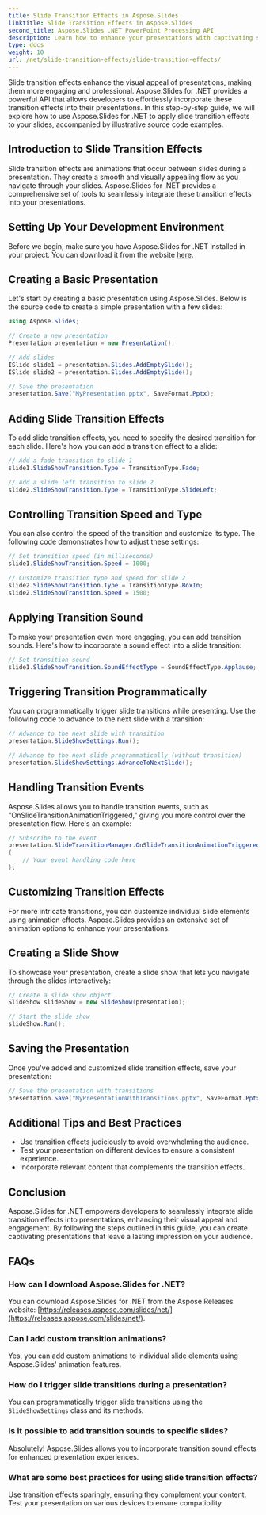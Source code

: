 ```yaml
---
title: Slide Transition Effects in Aspose.Slides
linktitle: Slide Transition Effects in Aspose.Slides
second_title: Aspose.Slides .NET PowerPoint Processing API
description: Learn how to enhance your presentations with captivating slide transition effects using Aspose.Slides for .NET. This comprehensive guide provides step-by-step instructions and source code examples for seamless integration. 
type: docs
weight: 10
url: /net/slide-transition-effects/slide-transition-effects/
---
```

Slide transition effects enhance the visual appeal of presentations, making them more engaging and professional. Aspose.Slides for .NET provides a powerful API that allows developers to effortlessly incorporate these transition effects into their presentations. In this step-by-step guide, we will explore how to use Aspose.Slides for .NET to apply slide transition effects to your slides, accompanied by illustrative source code examples.

## Introduction to Slide Transition Effects

Slide transition effects are animations that occur between slides during a presentation. They create a smooth and visually appealing flow as you navigate through your slides. Aspose.Slides for .NET provides a comprehensive set of tools to seamlessly integrate these transition effects into your presentations.

## Setting Up Your Development Environment

Before we begin, make sure you have Aspose.Slides for .NET installed in your project. You can download it from the  website [here](https://releases.aspose.com/slides/net/).

## Creating a Basic Presentation

Let's start by creating a basic presentation using Aspose.Slides. Below is the source code to create a simple presentation with a few slides:

```csharp
using Aspose.Slides;

// Create a new presentation
Presentation presentation = new Presentation();

// Add slides
ISlide slide1 = presentation.Slides.AddEmptySlide();
ISlide slide2 = presentation.Slides.AddEmptySlide();

// Save the presentation
presentation.Save("MyPresentation.pptx", SaveFormat.Pptx);
```

## Adding Slide Transition Effects

To add slide transition effects, you need to specify the desired transition for each slide. Here's how you can add a transition effect to a slide:

```csharp
// Add a fade transition to slide 1
slide1.SlideShowTransition.Type = TransitionType.Fade;

// Add a slide left transition to slide 2
slide2.SlideShowTransition.Type = TransitionType.SlideLeft;
```

## Controlling Transition Speed and Type

You can also control the speed of the transition and customize its type. The following code demonstrates how to adjust these settings:

```csharp
// Set transition speed (in milliseconds)
slide1.SlideShowTransition.Speed = 1000;

// Customize transition type and speed for slide 2
slide2.SlideShowTransition.Type = TransitionType.BoxIn;
slide2.SlideShowTransition.Speed = 1500;
```

## Applying Transition Sound

To make your presentation even more engaging, you can add transition sounds. Here's how to incorporate a sound effect into a slide transition:

```csharp
// Set transition sound
slide1.SlideShowTransition.SoundEffectType = SoundEffectType.Applause;
```

## Triggering Transition Programmatically

You can programmatically trigger slide transitions while presenting. Use the following code to advance to the next slide with a transition:

```csharp
// Advance to the next slide with transition
presentation.SlideShowSettings.Run();

// Advance to the next slide programmatically (without transition)
presentation.SlideShowSettings.AdvanceToNextSlide();
```

## Handling Transition Events

Aspose.Slides allows you to handle transition events, such as "OnSlideTransitionAnimationTriggered," giving you more control over the presentation flow. Here's an example:

```csharp
// Subscribe to the event
presentation.SlideTransitionManager.OnSlideTransitionAnimationTriggered += (sender, args) =>
{
    // Your event handling code here
};
```

## Customizing Transition Effects

For more intricate transitions, you can customize individual slide elements using animation effects. Aspose.Slides provides an extensive set of animation options to enhance your presentations.

## Creating a Slide Show

To showcase your presentation, create a slide show that lets you navigate through the slides interactively:

```csharp
// Create a slide show object
SlideShow slideShow = new SlideShow(presentation);

// Start the slide show
slideShow.Run();
```

## Saving the Presentation

Once you've added and customized slide transition effects, save your presentation:

```csharp
// Save the presentation with transitions
presentation.Save("MyPresentationWithTransitions.pptx", SaveFormat.Pptx);
```

## Additional Tips and Best Practices

- Use transition effects judiciously to avoid overwhelming the audience.
- Test your presentation on different devices to ensure a consistent experience.
- Incorporate relevant content that complements the transition effects.

## Conclusion

Aspose.Slides for .NET empowers developers to seamlessly integrate slide transition effects into presentations, enhancing their visual appeal and engagement. By following the steps outlined in this guide, you can create captivating presentations that leave a lasting impression on your audience.

## FAQs

### How can I download Aspose.Slides for .NET?

You can download Aspose.Slides for .NET from the Aspose Releases website: [https://releases.aspose.com/slides/net/](https://releases.aspose.com/slides/net/).

### Can I add custom transition animations?

Yes, you can add custom animations to individual slide elements using Aspose.Slides' animation features.

### How do I trigger slide transitions during a presentation?

You can programmatically trigger slide transitions using the `SlideShowSettings` class and its methods.

### Is it possible to add transition sounds to specific slides?

Absolutely! Aspose.Slides allows you to incorporate transition sound effects for enhanced presentation experiences.

### What are some best practices for using slide transition effects?

Use transition effects sparingly, ensuring they complement your content. Test your presentation on various devices to ensure compatibility.
